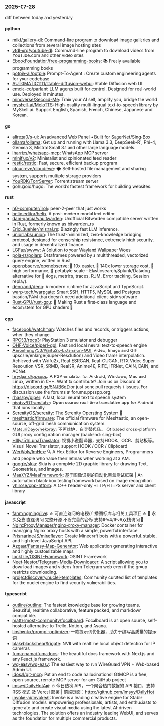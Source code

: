 ### 2025-07-28
diff between today and yesterday

#### python
* [mikf/gallery-dl](https://github.com/mikf/gallery-dl): Command-line program to download image galleries and collections from several image hosting sites
* [ytdl-org/youtube-dl](https://github.com/ytdl-org/youtube-dl): Command-line program to download videos from YouTube.com and other video sites
* [EbookFoundation/free-programming-books](https://github.com/EbookFoundation/free-programming-books): 📚 Freely available programming books
* [potpie-ai/potpie](https://github.com/potpie-ai/potpie): Prompt-To-Agent : Create custom engineering agents for your codebase
* [AUTOMATIC1111/stable-diffusion-webui](https://github.com/AUTOMATIC1111/stable-diffusion-webui): Stable Diffusion web UI
* [emcie-co/parlant](https://github.com/emcie-co/parlant): LLM agents built for control. Designed for real-world use. Deployed in minutes.
* [mindverse/Second-Me](https://github.com/mindverse/Second-Me): Train your AI self, amplify you, bridge the world
* [myshell-ai/MeloTTS](https://github.com/myshell-ai/MeloTTS): High-quality multi-lingual text-to-speech library by MyShell.ai. Support English, Spanish, French, Chinese, Japanese and Korean.

#### go
* [alireza0/s-ui](https://github.com/alireza0/s-ui): An advanced Web Panel • Built for SagerNet/Sing-Box
* [ollama/ollama](https://github.com/ollama/ollama): Get up and running with Llama 3.3, DeepSeek-R1, Phi-4, Gemma 3, Mistral Small 3.1 and other large language models.
* [lharries/whatsapp-mcp](https://github.com/lharries/whatsapp-mcp): WhatsApp MCP server
* [miniflux/v2](https://github.com/miniflux/v2): Minimalist and opinionated feed reader
* [restic/restic](https://github.com/restic/restic): Fast, secure, efficient backup program
* [cloudreve/cloudreve](https://github.com/cloudreve/cloudreve): 🌩 Self-hosted file management and sharing system, supports multiple storage providers
* [YouROK/TorrServer](https://github.com/YouROK/TorrServer): Torrent stream server
* [gohugoio/hugo](https://github.com/gohugoio/hugo): The world’s fastest framework for building websites.

#### rust
* [n0-computer/iroh](https://github.com/n0-computer/iroh): peer-2-peer that just works
* [helix-editor/helix](https://github.com/helix-editor/helix): A post-modern modal text editor.
* [dani-garcia/vaultwarden](https://github.com/dani-garcia/vaultwarden): Unofficial Bitwarden compatible server written in Rust, formerly known as bitwarden_rs
* [EricLBuehler/mistral.rs](https://github.com/EricLBuehler/mistral.rs): Blazingly fast LLM inference.
* [unionlabs/union](https://github.com/unionlabs/union): The trust-minimized, zero-knowledge bridging protocol, designed for censorship resistance, extremely high security, and usage in decentralized finance.
* [LGFae/swww](https://github.com/LGFae/swww): A Solution to your Wayland Wallpaper Woes
* [pola-rs/polars](https://github.com/pola-rs/polars): Dataframes powered by a multithreaded, vectorized query engine, written in Rust
* [openobserve/openobserve](https://github.com/openobserve/openobserve): 🚀 10x easier, 🚀 140x lower storage cost, 🚀 high performance, 🚀 petabyte scale - Elasticsearch/Splunk/Datadog alternative for 🚀 (logs, metrics, traces, RUM, Error tracking, Session replay).
* [denoland/deno](https://github.com/denoland/deno): A modern runtime for JavaScript and TypeScript.
* [warp-tech/warpgate](https://github.com/warp-tech/warpgate): Smart SSH, HTTPS, MySQL and Postgres bastion/PAM that doesn't need additional client-side software
* [Rust-GPU/rust-gpu](https://github.com/Rust-GPU/rust-gpu): 🐉 Making Rust a first-class language and ecosystem for GPU shaders 🚧

#### cpp
* [facebook/watchman](https://github.com/facebook/watchman): Watches files and records, or triggers actions, when they change.
* [RPCS3/rpcs3](https://github.com/RPCS3/rpcs3): PlayStation 3 emulator and debugger
* [OHF-Voice/piper1-gpl](https://github.com/OHF-Voice/piper1-gpl): Fast and local neural text-to-speech engine
* [AaronFeng753/Waifu2x-Extension-GUI](https://github.com/AaronFeng753/Waifu2x-Extension-GUI): Video, Image and GIF upscale/enlarge(Super-Resolution) and Video frame interpolation. Achieved with Waifu2x, Real-ESRGAN, Real-CUGAN, RTX Video Super Resolution VSR, SRMD, RealSR, Anime4K, RIFE, IFRNet, CAIN, DAIN, and ACNet.
* [hrydgard/ppsspp](https://github.com/hrydgard/ppsspp): A PSP emulator for Android, Windows, Mac and Linux, written in C++. Want to contribute? Join us on Discord at https://discord.gg/5NJB6dD or just send pull requests / issues. For discussion use the forums at forums.ppsspp.org.
* [rhasspy/piper](https://github.com/rhasspy/piper): A fast, local neural text to speech system
* [niedev/RTranslator](https://github.com/niedev/RTranslator): Open source real-time translation app for Android that runs locally
* [SerenityOS/serenity](https://github.com/SerenityOS/serenity): The Serenity Operating System 🐞
* [meshtastic/firmware](https://github.com/meshtastic/firmware): The official firmware for Meshtastic, an open-source, off-grid mesh communication system.
* [MatsuriDayo/nekoray](https://github.com/MatsuriDayo/nekoray): 不再维护，自寻替代品。 Qt based cross-platform GUI proxy configuration manager (backend: sing-box)
* [HIllya51/LunaTranslator](https://github.com/HIllya51/LunaTranslator): 视觉小说翻译器，支持HOOK、OCR、剪贴板等。Visual Novel Translator, support HOOK / OCR / Clipboard
* [WerWolv/ImHex](https://github.com/WerWolv/ImHex): 🔍 A Hex Editor for Reverse Engineers, Programmers and people who value their retinas when working at 3 AM.
* [google/skia](https://github.com/google/skia): Skia is a complete 2D graphic library for drawing Text, Geometries, and Images.
* [MaaXYZ/MaaFramework](https://github.com/MaaXYZ/MaaFramework): 基于图像识别的自动化黑盒测试框架 | An automation black-box testing framework based on image recognition
* [yhirose/cpp-httplib](https://github.com/yhirose/cpp-httplib): A C++ header-only HTTP/HTTPS server and client library

#### javascript
* [fanmingming/live](https://github.com/fanmingming/live): ✯ 可直连访问的电视/广播图标库与相关工具项目 ✯ 🔕 永久免费 直连访问 完整开源 不断完善的台标 支持IPv4/IPv6双栈访问 🔕
* [NginxProxyManager/nginx-proxy-manager](https://github.com/NginxProxyManager/nginx-proxy-manager): Docker container for managing Nginx proxy hosts with a simple, powerful interface
* [PrismarineJS/mineflayer](https://github.com/PrismarineJS/mineflayer): Create Minecraft bots with a powerful, stable, and high level JavaScript API.
* [Azgaar/Fantasy-Map-Generator](https://github.com/Azgaar/Fantasy-Map-Generator): Web application generating interactive and highly customizable maps
* [lockfale/OSINT-Framework](https://github.com/lockfale/OSINT-Framework): OSINT Framework
* [Neet-Nestor/Telegram-Media-Downloader](https://github.com/Neet-Nestor/Telegram-Media-Downloader): A script allowing you to download images and videos from Telegram web even if the group restricts downloading.
* [projectdiscovery/nuclei-templates](https://github.com/projectdiscovery/nuclei-templates): Community curated list of templates for the nuclei engine to find security vulnerabilities.

#### typescript
* [outline/outline](https://github.com/outline/outline): The fastest knowledge base for growing teams. Beautiful, realtime collaborative, feature packed, and markdown compatible.
* [mattermost-community/focalboard](https://github.com/mattermost-community/focalboard): Focalboard is an open source, self-hosted alternative to Trello, Notion, and Asana.
* [linshenkx/prompt-optimizer](https://github.com/linshenkx/prompt-optimizer): 一款提示词优化器，助力于编写高质量的提示词
* [blakeblackshear/frigate](https://github.com/blakeblackshear/frigate): NVR with realtime local object detection for IP cameras
* [fuma-nama/fumadocs](https://github.com/fuma-nama/fumadocs): The beautiful docs framework with Next.js and any React.js framework.
* [wg-easy/wg-easy](https://github.com/wg-easy/wg-easy): The easiest way to run WireGuard VPN + Web-based Admin UI.
* [idosal/git-mcp](https://github.com/idosal/git-mcp): Put an end to code hallucinations! GitMCP is a free, open-source, remote MCP server for any GitHub project
* [imsyy/DailyHotApi](https://github.com/imsyy/DailyHotApi): 🔥 今日热榜 API，一个聚合热门数据的 API 接口，支持 RSS 模式 及 Vercel 部署 | 前端页面：https://github.com/imsyy/DailyHot
* [invoke-ai/InvokeAI](https://github.com/invoke-ai/InvokeAI): Invoke is a leading creative engine for Stable Diffusion models, empowering professionals, artists, and enthusiasts to generate and create visual media using the latest AI-driven technologies. The solution offers an industry leading WebUI, and serves as the foundation for multiple commercial products.
